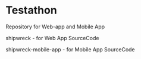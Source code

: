 # Testathon

Repository for Web-app and Mobile App

shipwreck - for Web App SourceCode

shipwreck-mobile-app - for Mobile App SourceCode

